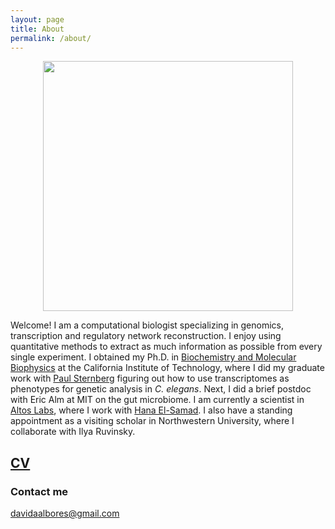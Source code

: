 ```yaml
---
layout: page
title: About
permalink: /about/
---
```


<center>
<img id="photo of David" src="https://dangeles.github.io/images/main.jpg" width="400">
</center>

Welcome! I am a computational biologist specializing in genomics, transcription
and regulatory network reconstruction. I enjoy using quantitative methods to
extract as much information as possible from every single experiment. I obtained
my Ph.D. in [Biochemistry and Molecular Biophysics](http://www.cce.caltech.edu/content/biochemistry-and-molecular-biophysics)
at the California Institute of Technology, where I did my graduate work with
[Paul Sternberg](http://wormlab.caltech.edu/LabMembers/Paul) figuring out how to
use transcriptomes as phenotypes for genetic analysis in *C. elegans*. Next,
I did a brief postdoc with Eric Alm at
MIT on the gut microbiome. I am currently a scientist in [Altos Labs](https://altoslabs.com/), where I work with [Hana El-Samad](https://altoslabs.com/team/principal-investigators-bay-area/hana-el-samad/). I also have a standing appointment as a visiting scholar in Northwestern University, where I collaborate with Ilya Ruvinsky.


## [CV](https://dangeles.github.io/AngelesAlboresDavid_cv.pdf)

### Contact me

[davidaalbores@gmail.com](mailto:davidaalbores@gmail.com)
